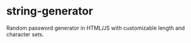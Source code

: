 # string-generator
Random password generator in HTML/JS with customizable length and character sets.
